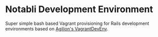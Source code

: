 # Notabli Development Environment

Super simple bash based Vagrant provisioning for Rails development environments
based on [Agilion's VagrantDevEnv](https://github.com/AgilionApps/VagrantDevEnv).
